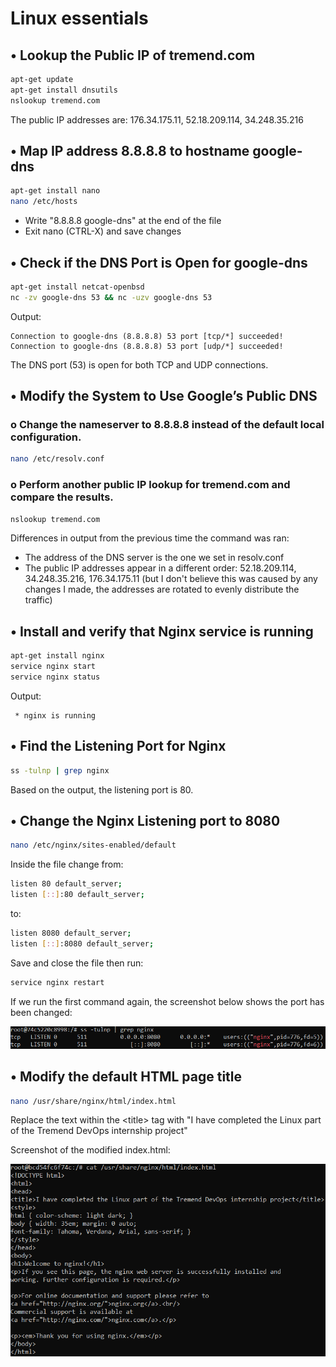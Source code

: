 # Linux essentials

## • Lookup the Public IP of tremend.com

```bash
apt-get update
apt-get install dnsutils
nslookup tremend.com
```

The public IP addresses are:
176.34.175.11, 52.18.209.114, 34.248.35.216

## • Map IP address 8.8.8.8 to hostname google-dns

```bash
apt-get install nano
nano /etc/hosts
```

- Write "8.8.8.8 google-dns" at the end of the file
- Exit nano (CTRL-X) and save changes

## • Check if the DNS Port is Open for google-dns

```bash
apt-get install netcat-openbsd
nc -zv google-dns 53 && nc -uzv google-dns 53
```

Output:

```
Connection to google-dns (8.8.8.8) 53 port [tcp/*] succeeded!
Connection to google-dns (8.8.8.8) 53 port [udp/*] succeeded!
```
The DNS port (53) is open for both TCP and UDP connections.

## • Modify the System to Use Google’s Public DNS

### o Change the nameserver to 8.8.8.8 instead of the default local configuration.

```bash
nano /etc/resolv.conf
```

### o Perform another public IP lookup for tremend.com and compare the results.

```bash
nslookup tremend.com
```

Differences in output from the previous time the command was ran:

- The address of the DNS server is the one we set in resolv.conf
- The public IP addresses appear in a different order: 52.18.209.114, 34.248.35.216, 176.34.175.11 (but I don't believe this was caused by any changes I made, the addresses are rotated to evenly distribute the traffic)

## • Install and verify that Nginx service is running 

```bash
apt-get install nginx
service nginx start
service nginx status
```

Output:
```
 * nginx is running
```

## • Find the Listening Port for Nginx

```bash
ss -tulnp | grep nginx
```

Based on the output, the listening port is 80.


## • Change the Nginx Listening port to 8080 

```bash
nano /etc/nginx/sites-enabled/default
```

Inside the file change from:

```bash
listen 80 default_server;
listen [::]:80 default_server;
```

to:

```bash
listen 8080 default_server;
listen [::]:8080 default_server;
```

Save and close the file then run:

```bash
service nginx restart
```

If we run the first command again, the screenshot below shows the port has been changed:

![Nginx changed port](nginx_port_change.png)

## • Modify the default HTML page title

```bash
nano /usr/share/nginx/html/index.html
```

Replace the text within the \<title> tag with "I have completed the Linux part of the Tremend DevOps internship project"

Screenshot of the modified index.html:

![Nginx start page](nginx_start_page.png)